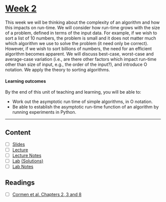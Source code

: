 # [Week 2](https://canvas.sussex.ac.uk/courses/31352/modules)
This week we will be thinking about the complexity of an algorithm and how this impacts on run-time. We will consider how run-time grows with the size of a problem, defined in terms of the input data. For example, if we wish to sort a list of 10 numbers, the problem is small and it does not matter much which algorithm we use to solve the problem (it need only be correct). However, if we wish to sort billions of numbers, the need for an efficient algorithm becomes apparent. We will discuss best-case, worst-case and average-case variation (i.e., are there other factors which impact run-time other than size of input, e.g., the order of the input?), and introduce O notation. We apply the theory to sorting algorithms.

#### Learning outcomes
By the end of this unit of teaching and learning, you will be able to:
- Work out the asymptotic run time of simple algorithms, in O notation.
- Be able to establish the asymptotic run-time function of an algorithm by running experiments in Python.

--- 

## Content
- [ ] [Slides](https://canvas.sussex.ac.uk/courses/31352/files/5213197?module_item_id=1444641)
- [ ] [Lecture](https://sussex.cloud.panopto.eu/Panopto/Pages/Viewer.aspx?id=71e62211-1073-43d9-a25a-b1fd00c6015f)
- [ ] [Lecture Notes]()
- [ ] [Lab]() [(Solutions)]()
- [ ] [Lab Notes]()

## Readings
- [ ] [Cormen et al. Chapters 2, 3 and 8]()

